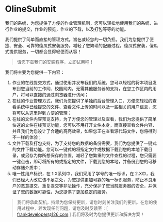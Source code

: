 # OlineSubmit

我们的系统，为您提供了方便的作业管理机制，您可以轻松地使用我们的系统，进行作业的提交，作业的预览，作业的下载，以及打包等等的功能。

我们提供了简单而直接的管理方式，旨在减轻您的一切负担。我们为您提供了便捷、安全、可靠的傻瓜式安装服务，减轻了您繁琐的配置过程。傻瓜式安装，傻瓜式提供服务，一切都会显得轻便而从容！

> 请您下载我们的安装程序，立即试用吧！

我们将主要为您提供一下内容：

1. 作业的在线提交方式，通过使用并发布我们的系统，您可以轻松的将本项目发布到您当前的工作网、校园网内，无需其他服务器的支持，在您工作区内的用户，将可以直接的通过浏览器进行访问；
2. 在线的作业管理方式，我们为您提供了单独的后台管理入口，方便您轻松的查看系统中已经提交的文件、查看文件上传的时间以及一些相关的用户信息，您将可以从这里得到方便的管理；
3. 在线的文件内容预览支持，为了方便您的管理以及查看，我们为您提供了简单快速的文件在线预览功能，您可以不用打开文件本身，而直接查看文件内容，并且我们为您设计了合适的高亮效果，如果您正在查看源代码文件，您将得到不一样的体验；
4. 文件下载及打包支持，为了支持您的数据的备份需要，我们为您提供了一键式的文件下载功能。您可以一键式的将指定文件或数据下载到您的本地下载目录，或另存为你所想保存的位置，减轻了您繁重的文件查找的过程，您只需要一键点击，即可将所有的或指定的文件，下载到您的本地，并备份到您的可移动存储介质中；
5. 唯一性用户标识，在 1.X系列中，我们采用了学号的唯一标识，在 2.X中，我们已经大大改进该不足之处，为您提供更加可靠的唯一标识服务，防止不良用户的恶意提交，重复提交等非法操作，充分保护了您当前服务器的安全，并保证了您的数据可靠性，为您提供了更加稳定的服务。

> 我们将承此契机，持续为您保持更新，请您时刻关注我们的更新。在您的使用过程中，若发现任何问题，请您及时反馈至：[ frankdeveloper@126.com ] 我们将及时为您提供更新和解决方案！
